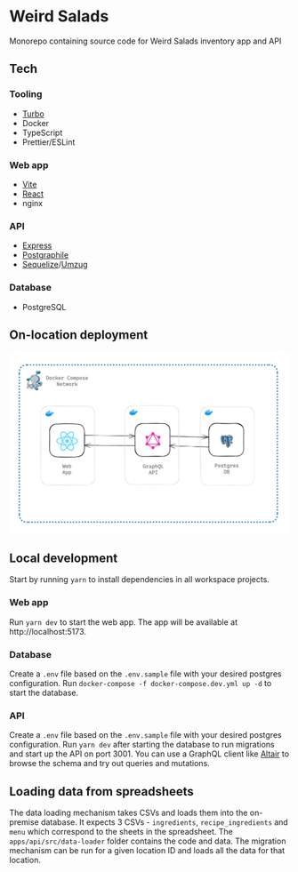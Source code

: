 # Weird Salads
Monorepo containing source code for Weird Salads inventory app and API

## Tech
### Tooling
* [Turbo](https://turbo.build/)
* Docker
* TypeScript
* Prettier/ESLint

### Web app
* [Vite](https://vitejs.dev/)
* [React](https://react.dev/)
* nginx

### API
* [Express](https://expressjs.com/)
* [Postgraphile](https://www.graphile.org/postgraphile/)
* [Sequelize](https://sequelize.org/)/[Umzug](https://github.com/sequelize/umzug)

### Database
* PostgreSQL

## On-location deployment
![Deployment](./doc/deployment.png)

## Local development
Start by running `yarn` to install dependencies in all workspace projects.

### Web app
Run `yarn dev` to start the web app. The app will be available at http://localhost:5173.

### Database
Create a `.env` file based on the `.env.sample` file with your desired postgres configuration.
Run `docker-compose -f docker-compose.dev.yml up -d` to start the database.

### API
Create a `.env` file based on the `.env.sample` file with your desired postgres configuration.
Run `yarn dev` after starting the database to run migrations and start up the API on port 3001.
You can use a GraphQL client like [Altair](https://chromewebstore.google.com/detail/altair-graphql-client/flnheeellpciglgpaodhkhmapeljopja?pli=1) to browse the schema and try out queries and mutations.

## Loading data from spreadsheets
The data loading mechanism takes CSVs and loads them into the on-premise database.
It expects 3 CSVs - `ingredients`, `recipe_ingredients` and `menu` which correspond to the sheets in the spreadsheet.
The `apps/api/src/data-loader` folder contains the code and data.
The migration mechanism can be run for a given location ID and loads all the data for that location.


